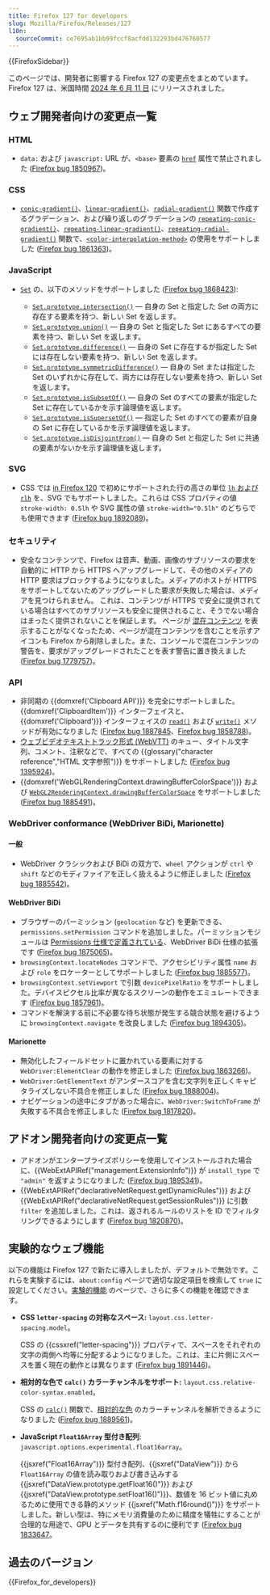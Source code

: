 ```yaml
---
title: Firefox 127 for developers
slug: Mozilla/Firefox/Releases/127
l10n:
  sourceCommit: ce7695ab1bb99fccf8acfdd132293bd476760577
---
```


{{FirefoxSidebar}}

このページでは、開発者に影響する Firefox 127 の変更点をまとめています。Firefox 127 は、米国時間 [2024 年 6 月 11 日](https://whattrainisitnow.com/release/?version=127) にリリースされました。

## ウェブ開発者向けの変更点一覧

### HTML

- `data:` および `javascript:` URL が、`<base>` 要素の [`href`](/ja/docs/Web/HTML/Element/base#href) 属性で禁止されました ([Firefox bug 1850967](https://bugzil.la/1850967))。

### CSS

- [`conic-gradient()`](/ja/docs/Web/CSS/gradient/conic-gradient)、[`linear-gradient()`](/ja/docs/Web/CSS/gradient/linear-gradient)、[`radial-gradient()`](/ja/docs/Web/CSS/gradient/radial-gradient) 関数で作成するグラデーション、および繰り返しのグラデーションの [`repeating-conic-gradient()`](/ja/docs/Web/CSS/gradient/repeating-conic-gradient)、[`repeating-linear-gradient()`](/ja/docs/Web/CSS/gradient/repeating-linear-gradient)、[`repeating-radial-gradient()`](/ja/docs/Web/CSS/gradient/repeating-radial-gradient) 関数で、[`<color-interpolation-method>`](/ja/docs/Web/CSS/color-interpolation-method) の使用をサポートしました ([Firefox bug 1861363](https://bugzil.la/1861363))。

### JavaScript

- [`Set`](/ja/docs/Web/JavaScript/Reference/Global_Objects/Set) の、以下のメソッドをサポートしました ([Firefox bug 1868423](https://bugzil.la/1868423)):

  - [`Set.prototype.intersection()`](/ja/docs/Web/JavaScript/Reference/Global_Objects/Set/intersection) — 自身の Set と指定した Set の両方に存在する要素を持つ、新しい Set を返します。
  - [`Set.prototype.union()`](/ja/docs/Web/JavaScript/Reference/Global_Objects/Set/union) — 自身の Set と指定した Set にあるすべての要素を持つ、新しい Set を返します。
  - [`Set.prototype.difference()`](/ja/docs/Web/JavaScript/Reference/Global_Objects/Set/difference) — 自身の Set に存在するが指定した Set には存在しない要素を持つ、新しい Set を返します。
  - [`Set.prototype.symmetricDifference()`](/ja/docs/Web/JavaScript/Reference/Global_Objects/Set/symmetricDifference) — 自身の Set または指定した Set のいずれかに存在して、両方には存在しない要素を持つ、新しい Set を返します。
  - [`Set.prototype.isSubsetOf()`](/ja/docs/Web/JavaScript/Reference/Global_Objects/Set/isSubsetOf) — 自身の Set のすべての要素が指定した Set に存在しているかを示す論理値を返します。
  - [`Set.prototype.isSupersetOf()`](/ja/docs/Web/JavaScript/Reference/Global_Objects/Set/isSupersetOf) — 指定した Set のすべての要素が自身の Set に存在しているかを示す論理値を返します。
  - [`Set.prototype.isDisjointFrom()`](/ja/docs/Web/JavaScript/Reference/Global_Objects/Set/isDisjointFrom) — 自身の Set と指定した Set に共通の要素がないかを示す論理値を返します。

### SVG

- CSS では [in Firefox 120](/ja/docs/Mozilla/Firefox/Releases/120#css) で初めにサポートされた行の高さの単位 [`lh` および `rlh`](/ja/docs/Learn/CSS/Building_blocks/Values_and_units#line_height_units) を、SVG でもサポートしました。これらは CSS プロパティの値 `stroke-width: 0.5lh` や SVG 属性の値 `stroke-width="0.5lh"` のどちらでも使用できます ([Firefox bug 1892089](https://bugzil.la/1892089))。

### セキュリティ

- 安全なコンテンツで、Firefox は音声、動画、画像のサブリソースの要求を自動的に HTTP から HTTPS へアップグレードして、その他のメディアの HTTP 要求はブロックするようになりました。メディアのホストが HTTPS をサポートしてないためアップグレードした要求が失敗した場合は、メディアを見つけられません。
  これは、コンテンツが HTTPS で安全に提供されている場合はすべてのサブリソースも安全に提供されること、そうでない場合はまったく提供されないことを保証します。
  ページが [混在コンテンツ](/ja/docs/Web/Security/Mixed_content) を表示することがなくなったため、ページが混在コンテンツを含むことを示すアイコンも Firefox から削除しました。また、コンソールで混在コンテンツの警告を、要求がアップグレードされたことを表す警告に置き換えました 
  ([Firefox bug 1779757](https://bugzil.la/1779757))。

### API

- 非同期の {{domxref('Clipboard API')}} を完全にサポートしました。{{domxref('ClipboardItem')}} インターフェイスと、{{domxref('Clipboard')}} インターフェイスの [`read()`](/ja/docs/Web/API/Clipboard/read) および [`write()`](/ja/docs/Web/API/Clipboard/write) メソッドが有効になりました ([Firefox bug 1887845](https://bugzil.la/1887845)、[Firefox bug 1858788](https://bugzil.la/1858788))。
- [ウェブビデオテキストトラック形式 (WebVTT)](/ja/docs/Web/API/WebVTT_API) のキュー、タイトル文字列、コメント、注釈などで、すべての {{glossary("character reference","HTML 文字参照")}} をサポートしました ([Firefox bug 1395924](https://bugzil.la/1395924))。
- {{domxref('WebGLRenderingContext.drawingBufferColorSpace')}} および [`WebGL2RenderingContext.drawingBufferColorSpace`](/ja/docs/Web/API/WebGL2RenderingContext) をサポートしました ([Firefox bug 1885491](https://bugzil.la/1885491))。

### WebDriver conformance (WebDriver BiDi, Marionette)

#### 一般

- WebDriver クラシックおよび BiDi の双方で、`wheel` アクションが `ctrl` や `shift` などのモディファイアを正しく扱えるように修正しました ([Firefox bug 1885542](https://bugzil.la/1885542))。

#### WebDriver BiDi

- ブラウザーのパーミッション (`geolocation` など) を更新できる、`permissions.setPermission` コマンドを追加しました。パーミッションモジュールは [Permissions 仕様で定義されている](https://www.w3.org/TR/permissions/#webdriver-bidi-module-permissions)、WebDriver BiDi 仕様の拡張です ([Firefox bug 1875065](https://bugzil.la/1875065))。
- `browsingContext.locateNodes` コマンドで、アクセシビリティ属性 `name` および `role` をロケーターとしてサポートしました ([Firefox bug 1885577](https://bugzil.la/1885577))。
- `browsingContext.setViewport` で引数 `devicePixelRatio` をサポートしました。デバイスピクセル比率が異なるスクリーンの動作をエミュレートできます ([Firefox bug 1857961](https://bugzil.la/1857961))。
- コマンドを解決する前に不必要な待ち状態が発生する競合状態を避けるように `browsingContext.navigate` を改良しました ([Firefox bug 1894305](https://bugzil.la/1894305))。

#### Marionette

- 無効化したフィールドセットに置かれている要素に対する `WebDriver:ElementClear` の動作を修正しました ([Firefox bug 1863266](https://bugzil.la/1863266))。
- `WebDriver:GetElementText` がアンダースコアを含む文字列を正しくキャピタライズしない不具合を修正しました ([Firefox bug 1888004](https://bugzil.la/1888004))。
- ナビゲーションの途中にタブがあった場合に、`WebDriver:SwitchToFrame` が失敗する不具合を修正しました ([Firefox bug 1817820](https://bugzil.la/1817820))。

## アドオン開発者向けの変更点一覧

- アドオンがエンタープライズポリシーを使用してインストールされた場合に、{{WebExtAPIRef("management.ExtensionInfo")}} が `install_type` で `"admin"` を返すようになりました ([Firefox bug 1895341](https://bugzil.la/1895341))。
- {{WebExtAPIRef("declarativeNetRequest.getDynamicRules")}} および {{WebExtAPIRef("declarativeNetRequest.getSessionRules")}} に引数 `filter` を追加しました。これは、返されるルールのリストを ID でフィルタリングできるようにします ([Firefox bug 1820870](https://bugzil.la/1820870))。

## 実験的なウェブ機能

以下の機能は Firefox 127 で新たに導入しましたが、デフォルトで無効です。これらを実験するには、`about:config` ページで適切な設定項目を検索して `true` に設定してください。[実験的機能](/ja/docs/Mozilla/Firefox/Experimental_features) のページで、さらに多くの機能を確認できます。

- **CSS `letter-spacing` の対称なスペース:** `layout.css.letter-spacing.model`。

  CSS の {{cssxref("letter-spacing")}} プロパティで、スペースをそれぞれの文字の両側へ均等に分配するようになりました。これは、主に片側にスペースを置く現在の動作とは異なります ([Firefox bug 1891446](https://bugzil.la/1891446))。

- **相対的な色で `calc()` カラーチャンネルをサポート:** `layout.css.relative-color-syntax.enabled`。

  CSS の [`calc()`](/ja/docs/Web/CSS/calc) 関数で、[相対的な色](/ja/docs/Web/CSS/CSS_colors/Relative_colors#using_math_functions) のカラーチャンネルを解析できるようになりました ([Firefox bug 1889561](https://bugzil.la/1889561))。

- **JavaScript `Float16Array` 型付き配列**: `javascript.options.experimental.float16array`。

  {{jsxref("Float16Array")}} 型付き配列、{{jsxref("DataView")}} から `Float16Array` の値を読み取りおよび書き込みする {{jsxref("DataView.prototype.getFloat16()")}} および {{jsxref("DataView.prototype.setFloat16()")}}、数値を 16 ビット値に丸めるために使用できる静的メソッド {{jsxref("Math.f16round()")}} をサポートしました。新しい型は、特にメモリ消費量のために精度を犠牲にすることが合理的な用途で、GPU とデータを共有するのに便利です ([Firefox bug 1833647](https://bugzil.la/1833647)。

## 過去のバージョン

{{Firefox_for_developers}}
